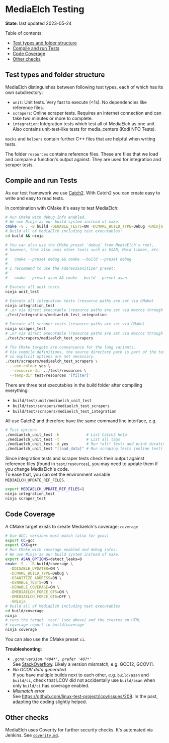 # MediaElch Testing

__State__: last updated 2023-05-24

Table of contents:

 - [Test types and folder structure](#test-types-and-folder-structure)
 - [Compile and run Tests](#compile-and-run-tests)
 - [Code Coverage](#code-coverage)
 - [Other checks](#other-checks)


## Test types and folder structure

MediaElch distinguishes between following test types, each of which has its
own subdirectory:

 - `unit`: Unit tests. Very fast to execute (<1s). No dependencies like reference files.
 - `scrapers`: Online scraper tests.  Requires an internet connection and
   can take two minutes or more to complete. 
 - `integration`: Integration tests which test all of MediaElch as one unit.
    Also contains unit-test-like tests for media_centers (Kodi NFO Tests).

`mocks` and `helpers` contain further C++ files that are helpful when writing tests.

The folder `resources` contains reference files.  These are files that we
load and compare a function's output against.  They are used for integration and
scraper tests.


## Compile and run Tests

As our test framework we use [Catch2](https://github.com/catchorg/Catch2).
With Catch2 you can create easy to write and easy to read tests.

In combination with CMake it's easy to test MediaElch:

```sh
# Run CMake with debug info enabled.
# We use Ninja as our build system instead of make.
cmake -S . -B build -DENABLE_TESTS=ON -DCMAKE_BUILD_TYPE=Debug -GNinja
# Build all of MediaElch including test executables:
cd build && ninja

# You can also use the CMake preset `debug` from MediaElch's root,
# however, that also uses other tools such as USAN, Mold linker, etc.
#
#   cmake --preset debug && cmake --build --preset debug
#
# I recommend to use the AddressSanitizer preset:
#
#   cmake --preset asan && cmake --build --preset asan

# Execute all unit tests
ninja unit_test

# Execute all integration tests (resource paths are set via CMake)
ninja integration_test
# …or via direct executable (resource paths are set via macros through CMake at build time)
./test/integration/mediaelch_test_integration

# Execute all scraper tests (resource paths are set via CMake)
ninja scraper_test
# …or via direct executable (resource paths are set via macros through CMake at build time)
./test/scrapers/mediaelch_test_scrapers 

# The CMake targets are convenience for the long variants.
# Via compile definitions, the source directory path is part of the test executable,
# so explicit options are not necessary.
./test/scrapers/mediaelch_test_scrapers \
  --use-colour yes \
  --resource-dir ../test/resources \
  --temp-dir test/resources '[filter]'
```

There are three test executables in the build folder after compiling everything:

 - `build/test/unit/mediaelch_unit_test`
 - `build/test/scrapers/mediaelch_test_scrapers`
 - `build/test/scrapers/mediaelch_test_integration`

All use Catch2 and therefore have the same command line interface, e.g.

```sh
# Test options
./mediaelch_unit_test -h            # List Catch2 help
./mediaelch_unit_test -t            # List all tags
./mediaelch_unit_test -d yes        # Run *all* tests and print duration
./mediaelch_unit_test "[load_data]" # Run scraping tests (online test)
```

Since integration tests and scraper tests check their output against reference
files (found in `test/resources`), you may need to update them if you change
MediaElch's code.  
To ease that, you can set the environment variable `MEDIAELCH_UPDATE_REF_FILES`.

```sh
export MEDIAELCH_UPDATE_REF_FILES=1
ninja integration_test
ninja scraper_test
```


## Code Coverage

A CMake target exists to create Mediaelch's coverage: `coverage`

<!-- Note: Keep in sync with ../admin/coverity.md -->
```sh
# Use GCC; versions must match (also for gcov)
export CC=gcc
export CXX=g++
# Run CMake with coverage enabled and debug infos.
# We use Ninja as our build system instead of make.
export ASAN_OPTIONS=detect_leaks=0
cmake -S . -B build/coverage \
  -DDISABLE_UPDATER=ON \
  -DCMAKE_BUILD_TYPE=Debug \
  -DSANITIZE_ADDRESS=ON \
  -DENABLE_TESTS=ON \
  -DENABLE_COVERAGE=ON \
  -DMEDIAELCH_FORCE_QT5=ON \
  -DMEDIAELCH_FORCE_QT6=OFF \
  -GNinja
# build all of MediaElch including test executables
cd build/coverage
ninja
# runs the target `test` (see above) and the creates an HTML
# coverage report in build/coverage`
ninja coverage
```

You can also use the CMake preset `ci`.

__Troubleshooting__:

 - _`.gcno:version '404*', prefer '407*'`_  
   See [StackOverflow](https://stackoverflow.com/questions/12454175/gcov-out-of-memory-mismatched-version).
   Likely a version mismatch, e.g. GCC12, GCOV11.
 - _No GCOV data generated_  
   If you have multiple builds next to each other, e.g. `build/asan` and `build/ci`,
   check that LCOV did not accidentally use `build/asan` when only `build/ci`
   has coverage enabled.
 - _Mismatch error_  
   See <https://github.com/linux-test-project/lcov/issues/209>.  In the past, adapting the coding slightly helped.

## Other checks

MediaElch uses Coverity for further security checks.  It's automated via Jenkins.
See [`coverity.md`](../admin/coverity.md).
